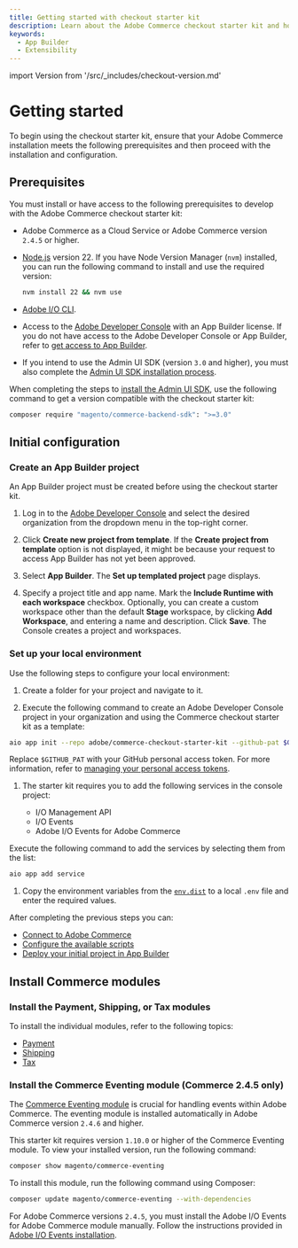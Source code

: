 ```yaml
---
title: Getting started with checkout starter kit
description: Learn about the Adobe Commerce checkout starter kit and how you can get started.
keywords:
  - App Builder
  - Extensibility
---
```


import Version from '/src/_includes/checkout-version.md'

# Getting started

To begin using the checkout starter kit, ensure that your Adobe Commerce installation meets the following prerequisites and then proceed with the installation and configuration.

## Prerequisites

You must install or have access to the following prerequisites to develop with the Adobe Commerce checkout starter kit:

- Adobe Commerce as a Cloud Service or Adobe Commerce version `2.4.5` or higher.

- [Node.js](https://nodejs.org/) version 22. If you have Node Version Manager (`nvm`) installed, you can run the following command to install and use the required version:

  ```bash
  nvm install 22 && nvm use
  ```

- [Adobe I/O CLI](https://developer.adobe.com/runtime/docs/guides/tools/cli_install/).

- Access to the [Adobe Developer Console](https://console.adobe.io/) with an App
  Builder license. If you do not have access to the Adobe Developer Console or App Builder, refer to [get access to App Builder](https://developer.adobe.com/app-builder/docs/overview/getting_access/#get-access-to-app-builder).

- If you intend to use the Admin UI SDK (version `3.0` and higher), you must also complete the [Admin UI SDK installation process](../../admin-ui-sdk/installation.md).

<InlineAlert variant="help" slots="text1, text2"/>

When completing the steps to [install the Admin UI SDK](../../admin-ui-sdk/installation.md), use the following command to get a version compatible with the checkout starter kit:

```bash
composer require "magento/commerce-backend-sdk": ">=3.0"
```

## Initial configuration

### Create an App Builder project

An App Builder project must be created before using the checkout starter kit.

1. Log in to the [Adobe Developer Console](developer.adobe.com/console/) and select the desired organization from the dropdown menu in the top-right corner.

1. Click **Create new project from template**. If the **Create project from template** option is not displayed, it might be because your request to access App Builder has not yet been approved.

1. Select **App Builder**. The **Set up templated project** page displays.

1. Specify a project title and app name. Mark the **Include Runtime with each workspace** checkbox. Optionally, you can create a custom workspace other than the default **Stage** workspace, by clicking **Add Workspace**, and entering a name and description. Click **Save**. The Console creates a project and workspaces.

### Set up your local environment

Use the following steps to configure your local environment:

1. Create a folder for your project and navigate to it.

1. Execute the following command to create an Adobe Developer Console project in your organization and using the Commerce checkout starter kit as a template:

```bash
aio app init --repo adobe/commerce-checkout-starter-kit --github-pat $GITHUB_PAT
```

Replace `$GITHUB_PAT` with your GitHub personal access token. For more information, refer to [managing your personal access tokens](https://docs.github.com/en/authentication/keeping-your-account-and-data-secure/managing-your-personal-access-tokens).

1. The starter kit requires you to add the following services in the console project:

   - I/O Management API
   - I/O Events
   - Adobe I/O Events for Adobe Commerce

Execute the following command to add the services by selecting them from the list:

```bash
aio app add service
```

1. Copy the environment variables from the [`env.dist`](https://github.com/adobe/commerce-checkout-starter-kit/blob/main/env.dist) to a local `.env` file and enter the required values.

After completing the previous steps you can:

- [Connect to Adobe Commerce](./connect.md)
- [Configure the available scripts](./configure.md)
- [Deploy your initial project in App Builder](./development.md#deploy-the-application)

## Install Commerce modules

<Version />

### Install the Payment, Shipping, or Tax modules

To install the individual modules, refer to the following topics:

- [Payment](./payment-install.md)
- [Shipping](./shipping-install.md)
- [Tax](./tax-install.md)

### Install the Commerce Eventing module (Commerce 2.4.5 only)

The [Commerce Eventing module](https://developer.adobe.com/commerce/extensibility/events/) is crucial for handling events within Adobe Commerce. The eventing module is installed automatically in Adobe Commerce version `2.4.6` and higher.

This starter kit requires version `1.10.0` or higher of the Commerce Eventing module. To view your installed version, run the following command:

```bash
composer show magento/commerce-eventing
```

To install this module, run the following command using Composer:

```bash
composer update magento/commerce-eventing --with-dependencies
```

For Adobe Commerce versions `2.4.5`, you must install the Adobe I/O Events for Adobe Commerce module manually. Follow the instructions provided in [Adobe I/O Events installation](https://developer.adobe.com/commerce/extensibility/events/installation/).
